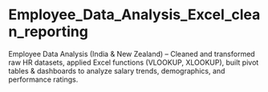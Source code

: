 # Employee_Data_Analysis_Excel_clean_reporting
Employee Data Analysis (India &amp; New Zealand) – Cleaned and transformed raw HR datasets, applied Excel functions (VLOOKUP, XLOOKUP), built pivot tables &amp; dashboards to analyze salary trends, demographics, and performance ratings.
